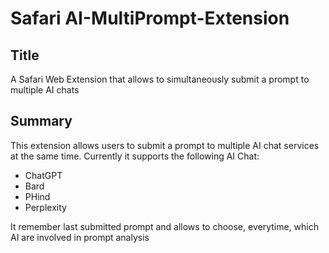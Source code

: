 # Safari AI-MultiPrompt-Extension

## Title
A Safari Web Extension that allows to simultaneously submit a prompt to multiple AI chats

## Summary
This extension allows users to submit a prompt to multiple AI chat services at the same time. Currently it supports the following AI Chat:

* ChatGPT
* Bard
* PHind
* Perplexity

It remember last submitted prompt and allows to choose, everytime, which AI are involved in prompt analysis
